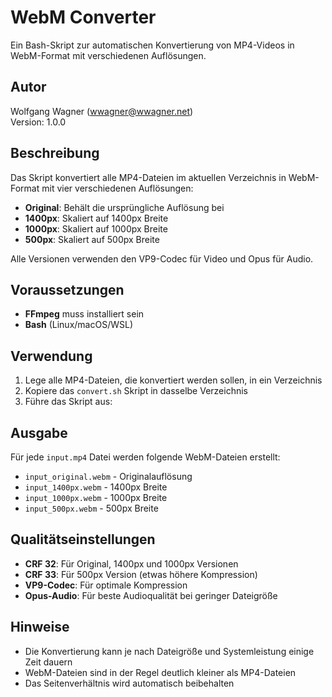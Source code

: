 # WebM Converter

Ein Bash-Skript zur automatischen Konvertierung von MP4-Videos in WebM-Format mit verschiedenen Auflösungen.

## Autor
Wolfgang Wagner (wwagner@wwagner.net)  
Version: 1.0.0

## Beschreibung

Das Skript konvertiert alle MP4-Dateien im aktuellen Verzeichnis in WebM-Format mit vier verschiedenen Auflösungen:
- **Original**: Behält die ursprüngliche Auflösung bei
- **1400px**: Skaliert auf 1400px Breite
- **1000px**: Skaliert auf 1000px Breite  
- **500px**: Skaliert auf 500px Breite

Alle Versionen verwenden den VP9-Codec für Video und Opus für Audio.

## Voraussetzungen

- **FFmpeg** muss installiert sein
- **Bash** (Linux/macOS/WSL)

## Verwendung

1. Lege alle MP4-Dateien, die konvertiert werden sollen, in ein Verzeichnis
2. Kopiere das `convert.sh` Skript in dasselbe Verzeichnis
3. Führe das Skript aus:


## Ausgabe

Für jede `input.mp4` Datei werden folgende WebM-Dateien erstellt:
- `input_original.webm` - Originalauflösung
- `input_1400px.webm` - 1400px Breite
- `input_1000px.webm` - 1000px Breite
- `input_500px.webm` - 500px Breite

## Qualitätseinstellungen

- **CRF 32**: Für Original, 1400px und 1000px Versionen
- **CRF 33**: Für 500px Version (etwas höhere Kompression)
- **VP9-Codec**: Für optimale Kompression
- **Opus-Audio**: Für beste Audioqualität bei geringer Dateigröße

## Hinweise

- Die Konvertierung kann je nach Dateigröße und Systemleistung einige Zeit dauern
- WebM-Dateien sind in der Regel deutlich kleiner als MP4-Dateien
- Das Seitenverhältnis wird automatisch beibehalten
